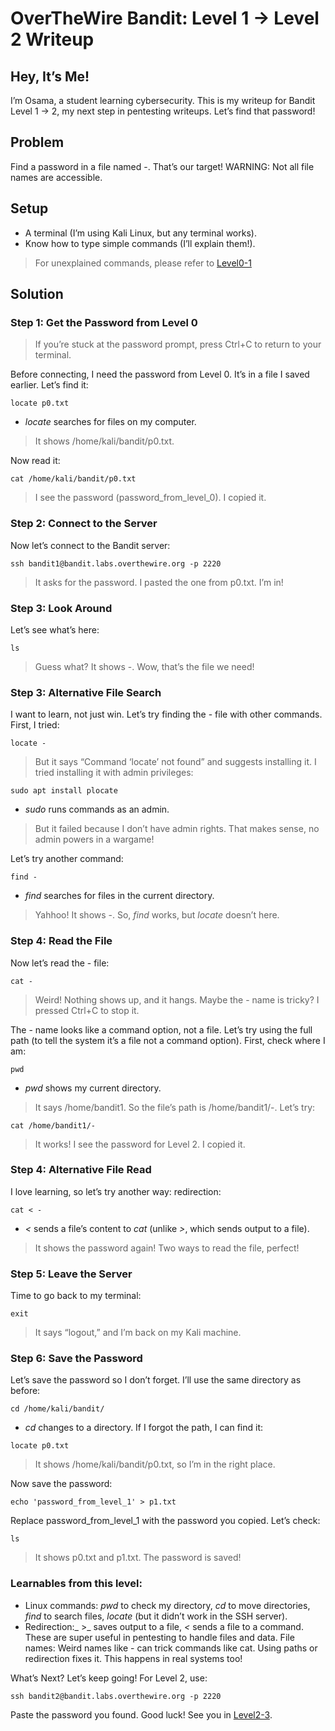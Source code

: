 # OverTheWire Bandit: Level 1 → Level 2 Writeup

## Hey, It’s Me!
I’m Osama, a student learning cybersecurity. This is my writeup for Bandit Level 1 → 2, my next step in pentesting writeups. Let’s find that password!

## Problem
Find a password in a file named -. That’s our target! WARNING: Not all file names are accessible.

## Setup
- A terminal (I’m using Kali Linux, but any terminal works).
- Know how to type simple commands (I’ll explain them!). 
> For unexplained commands, please refer to [Level0-1](Level0-1.md)

## Solution
### Step 1: Get the Password from Level 0
> If you’re stuck at the password prompt, press Ctrl+C to return to your terminal.

Before connecting, I need the password from Level 0. It’s in a file I saved earlier. Let’s find it:
```
locate p0.txt
```
- _locate_ searches for files on my computer.
> It shows /home/kali/bandit/p0.txt.

Now read it:
```
cat /home/kali/bandit/p0.txt
```
> I see the password (password_from_level_0). I copied it.

### Step 2: Connect to the Server
Now let’s connect to the Bandit server:
```
ssh bandit1@bandit.labs.overthewire.org -p 2220
```
> It asks for the password. I pasted the one from p0.txt. I’m in!

### Step 3: Look Around
Let’s see what’s here:
```
ls
```
> Guess what? It shows -. Wow, that’s the file we need!

### Step 3: Alternative File Search
I want to learn, not just win. Let’s try finding the - file with other commands. First, I tried:
```
locate -
```
> But it says “Command ‘locate’ not found” and suggests installing it. I tried installing it with admin privileges:
```
sudo apt install plocate
```
- _sudo_ runs commands as an admin.
> But it failed because I don’t have admin rights. That makes sense, no admin powers in a wargame!

Let’s try another command:

```
find -
```
- _find_ searches for files in the current directory.
> Yahhoo! It shows -. So, _find_ works, but _locate_ doesn’t here.

### Step 4: Read the File
Now let’s read the - file:
```
cat -
```
> Weird! Nothing shows up, and it hangs. Maybe the - name is tricky? I pressed Ctrl+C to stop it.

The - name looks like a command option, not a file. Let’s try using the full path (to tell the system it’s a file not a command option). 
First, check where I am:
```
pwd
```
- _pwd_ shows my current directory.
> It says /home/bandit1. So the file’s path is /home/bandit1/-. Let’s try:
```
cat /home/bandit1/-
```
> It works! I see the password for Level 2. I copied it.

### Step 4: Alternative File Read
I love learning, so let’s try another way: redirection:
```
cat < -
```
- _<_ sends a file’s content to _cat_ (unlike _>_, which sends output to a file).
> It shows the password again! Two ways to read the file, perfect!

### Step 5: Leave the Server
Time to go back to my terminal:
```
exit
```
> It says “logout,” and I’m back on my Kali machine.

### Step 6: Save the Password
Let’s save the password so I don’t forget. I’ll use the same directory as before:
```
cd /home/kali/bandit/
```
- _cd_ changes to a directory.
If I forgot the path, I can find it:
```
locate p0.txt
```
> It shows /home/kali/bandit/p0.txt, so I’m in the right place.

Now save the password:
```
echo 'password_from_level_1' > p1.txt
```
Replace password_from_level_1 with the password you copied.
Let’s check:
```
ls
```
> It shows p0.txt and p1.txt. The password is saved!

### Learnables from this level:
- Linux commands: _pwd_ to check my directory, _cd_ to move directories, _find_ to search files, _locate_ (but it didn’t work in the SSH server).
- Redirection:_ >_ saves output to a file, _<_ sends a file to a command. These are super useful in pentesting to handle files and data.
File names: Weird names like - can trick commands like cat. Using paths or redirection fixes it. This happens in real systems too!

What’s Next?
Let’s keep going! For Level 2, use:
```
ssh bandit2@bandit.labs.overthewire.org -p 2220
```
Paste the password you found. Good luck! See you in [Level2-3](Level2-3.md).
